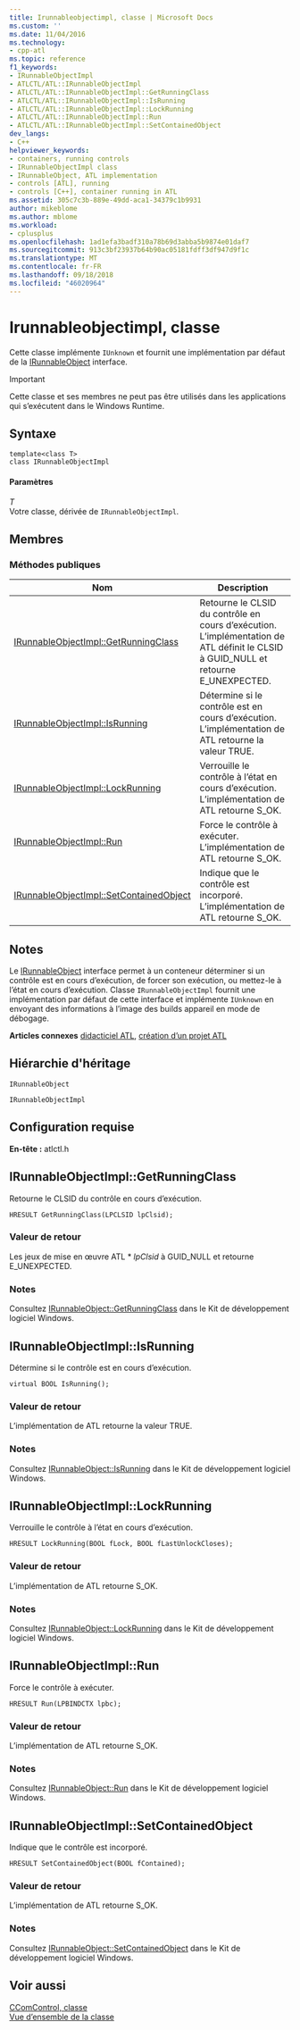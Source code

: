```yaml
---
title: Irunnableobjectimpl, classe | Microsoft Docs
ms.custom: ''
ms.date: 11/04/2016
ms.technology:
- cpp-atl
ms.topic: reference
f1_keywords:
- IRunnableObjectImpl
- ATLCTL/ATL::IRunnableObjectImpl
- ATLCTL/ATL::IRunnableObjectImpl::GetRunningClass
- ATLCTL/ATL::IRunnableObjectImpl::IsRunning
- ATLCTL/ATL::IRunnableObjectImpl::LockRunning
- ATLCTL/ATL::IRunnableObjectImpl::Run
- ATLCTL/ATL::IRunnableObjectImpl::SetContainedObject
dev_langs:
- C++
helpviewer_keywords:
- containers, running controls
- IRunnableObjectImpl class
- IRunnableObject, ATL implementation
- controls [ATL], running
- controls [C++], container running in ATL
ms.assetid: 305c7c3b-889e-49dd-aca1-34379c1b9931
author: mikeblome
ms.author: mblome
ms.workload:
- cplusplus
ms.openlocfilehash: 1ad1efa3badf310a78b69d3abba5b9874e01daf7
ms.sourcegitcommit: 913c3bf23937b64b90ac05181fdff3df947d9f1c
ms.translationtype: MT
ms.contentlocale: fr-FR
ms.lasthandoff: 09/18/2018
ms.locfileid: "46020964"
---
```

# <a name="irunnableobjectimpl-class"></a>Irunnableobjectimpl, classe

Cette classe implémente `IUnknown` et fournit une implémentation par défaut de la [IRunnableObject](/windows/desktop/api/objidl/nn-objidl-irunnableobject) interface.

> [!IMPORTANT]
>  Cette classe et ses membres ne peut pas être utilisés dans les applications qui s’exécutent dans le Windows Runtime.

## <a name="syntax"></a>Syntaxe

```
template<class T>
class IRunnableObjectImpl
```

#### <a name="parameters"></a>Paramètres

*T*<br/>
Votre classe, dérivée de `IRunnableObjectImpl`.

## <a name="members"></a>Membres

### <a name="public-methods"></a>M&#233;thodes publiques

|Nom|Description|
|----------|-----------------|
|[IRunnableObjectImpl::GetRunningClass](#getrunningclass)|Retourne le CLSID du contrôle en cours d’exécution. L’implémentation de ATL définit le CLSID à GUID_NULL et retourne E_UNEXPECTED.|
|[IRunnableObjectImpl::IsRunning](#isrunning)|Détermine si le contrôle est en cours d’exécution. L’implémentation de ATL retourne la valeur TRUE.|
|[IRunnableObjectImpl::LockRunning](#lockrunning)|Verrouille le contrôle à l’état en cours d’exécution. L’implémentation de ATL retourne S_OK.|
|[IRunnableObjectImpl::Run](#run)|Force le contrôle à exécuter. L’implémentation de ATL retourne S_OK.|
|[IRunnableObjectImpl::SetContainedObject](#setcontainedobject)|Indique que le contrôle est incorporé. L’implémentation de ATL retourne S_OK.|

## <a name="remarks"></a>Notes

Le [IRunnableObject](/windows/desktop/api/objidl/nn-objidl-irunnableobject) interface permet à un conteneur déterminer si un contrôle est en cours d’exécution, de forcer son exécution, ou mettez-le à l’état en cours d’exécution. Classe `IRunnableObjectImpl` fournit une implémentation par défaut de cette interface et implémente `IUnknown` en envoyant des informations à l’image des builds appareil en mode de débogage.

**Articles connexes** [didacticiel ATL](../../atl/active-template-library-atl-tutorial.md), [création d’un projet ATL](../../atl/reference/creating-an-atl-project.md)

## <a name="inheritance-hierarchy"></a>Hiérarchie d'héritage

`IRunnableObject`

`IRunnableObjectImpl`

## <a name="requirements"></a>Configuration requise

**En-tête :** atlctl.h

##  <a name="getrunningclass"></a>  IRunnableObjectImpl::GetRunningClass

Retourne le CLSID du contrôle en cours d’exécution.

```
HRESULT GetRunningClass(LPCLSID lpClsid);
```

### <a name="return-value"></a>Valeur de retour

Les jeux de mise en œuvre ATL \* *lpClsid* à GUID_NULL et retourne E_UNEXPECTED.

### <a name="remarks"></a>Notes

Consultez [IRunnableObject::GetRunningClass](/windows/desktop/api/objidl/nf-objidl-irunnableobject-getrunningclass) dans le Kit de développement logiciel Windows.

##  <a name="isrunning"></a>  IRunnableObjectImpl::IsRunning

Détermine si le contrôle est en cours d’exécution.

```
virtual BOOL IsRunning();
```

### <a name="return-value"></a>Valeur de retour

L’implémentation de ATL retourne la valeur TRUE.

### <a name="remarks"></a>Notes

Consultez [IRunnableObject::IsRunning](/windows/desktop/api/objidl/nf-objidl-irunnableobject-isrunning) dans le Kit de développement logiciel Windows.

##  <a name="lockrunning"></a>  IRunnableObjectImpl::LockRunning

Verrouille le contrôle à l’état en cours d’exécution.

```
HRESULT LockRunning(BOOL fLock, BOOL fLastUnlockCloses);
```

### <a name="return-value"></a>Valeur de retour

L’implémentation de ATL retourne S_OK.

### <a name="remarks"></a>Notes

Consultez [IRunnableObject::LockRunning](/windows/desktop/api/objidl/nf-objidl-irunnableobject-lockrunning) dans le Kit de développement logiciel Windows.

##  <a name="run"></a>  IRunnableObjectImpl::Run

Force le contrôle à exécuter.

```
HRESULT Run(LPBINDCTX lpbc);
```

### <a name="return-value"></a>Valeur de retour

L’implémentation de ATL retourne S_OK.

### <a name="remarks"></a>Notes

Consultez [IRunnableObject::Run](/windows/desktop/api/objidl/nf-objidl-irunnableobject-run) dans le Kit de développement logiciel Windows.

##  <a name="setcontainedobject"></a>  IRunnableObjectImpl::SetContainedObject

Indique que le contrôle est incorporé.

```
HRESULT SetContainedObject(BOOL fContained);
```

### <a name="return-value"></a>Valeur de retour

L’implémentation de ATL retourne S_OK.

### <a name="remarks"></a>Notes

Consultez [IRunnableObject::SetContainedObject](/windows/desktop/api/objidl/nf-objidl-irunnableobject-setcontainedobject) dans le Kit de développement logiciel Windows.

## <a name="see-also"></a>Voir aussi

[CComControl, classe](../../atl/reference/ccomcontrol-class.md)<br/>
[Vue d’ensemble de la classe](../../atl/atl-class-overview.md)
